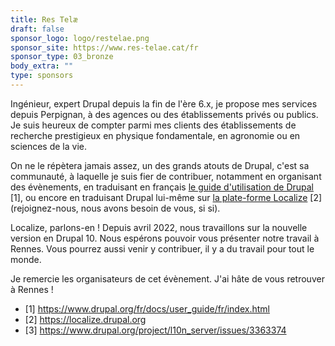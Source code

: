 ```yaml
---
title: Res Telæ
draft: false
sponsor_logo: logo/restelae.png
sponsor_site: https://www.res-telae.cat/fr
sponsor_type: 03_bronze
body_extra: ""
type: sponsors
---
```

Ingénieur, expert Drupal depuis la fin de l'ère 6.x, je propose mes services depuis Perpignan, à des agences ou des établissements privés ou publics. Je suis heureux de compter parmi mes clients des établissements de recherche prestigieux en physique fondamentale, en agronomie ou en sciences de la vie.

On ne le répètera jamais assez, un des grands atouts de Drupal, c'est sa communauté, à laquelle je suis fier de contribuer, notamment en organisant des évènements, en traduisant en français [le guide d'utilisation de Drupal](https://www.drupal.org/fr/docs/user_guide/fr/index.html) \[1], ou encore en traduisant Drupal lui-même sur [la plate-forme Localize](https://localize.drupal.org) \[2] (rejoignez-nous, nous avons besoin de vous, si si).

Localize, parlons-en ! Depuis avril 2022, nous travaillons sur la nouvelle version en Drupal 10. Nous espérons pouvoir vous présenter notre travail à Rennes. Vous pourrez aussi venir y contribuer, il y a du travail pour tout le monde.

Je remercie les organisateurs de cet évènement. J'ai hâte de vous retrouver à Rennes !

* \[1] <https://www.drupal.org/fr/docs/user_guide/fr/index.html>
* \[2] <https://localize.drupal.org>
* \[3] <https://www.drupal.org/project/l10n_server/issues/3363374>